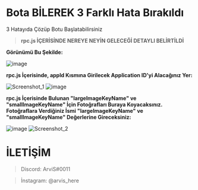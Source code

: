 # Bota BİLEREK 3 Farklı Hata Bırakıldı
3 Hatayıda Çözüp Botu Başlatabilirsiniz


> **rpc.js İÇERİSİNDE NEREYE NEYİN GELECEĞİ DETAYLI BELİRTİLDİ**

__Görünümü Bu Şekilde:__

![image](https://user-images.githubusercontent.com/69751083/164498277-80ac3c0b-1477-4516-9589-e3225094c4f4.png)

__rpc.js İçerisinde, appId Kısmına Girilecek Application ID'yi Alacağınız Yer:__

![Screenshot_1](https://user-images.githubusercontent.com/69751083/197006576-283063b0-1cd2-405b-b376-0010bb82cea0.png)
![image](https://user-images.githubusercontent.com/69751083/164500144-73a382c7-3a55-40c0-8b34-16e6216e655e.png)

__rpc.js İçerisinde Bulunan "largeImageKeyName" ve "smallImageKeyName" İçin Fotoğrafları Buraya Koyacaksınız. Fotoğraflara Verdiğiniz İsmi "largeImageKeyName" ve "smallImageKeyName" Değerlerine Gireceksiniz:__

![image](https://user-images.githubusercontent.com/69751083/164499206-7f385032-5d50-4c91-8113-7c01b9af7d87.png)
![Screenshot_2](https://user-images.githubusercontent.com/69751083/197007432-8e4cbd7e-6990-41b3-8434-d3d63eaa9222.png)


# İLETİŞİM
> Discord: ArviS#0011

> İnstagram: @arvis_here

